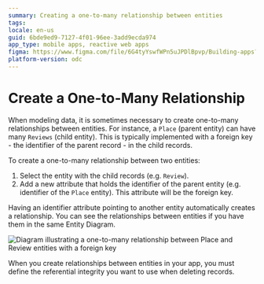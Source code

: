 ```yaml
---
summary: Creating a one-to-many relationship between entities
tags:
locale: en-us
guid: 6bde9ed9-7127-4f01-96ee-3add9ecda974
app_type: mobile apps, reactive web apps
figma: https://www.figma.com/file/6G4tyYswfWPn5uJPDlBpvp/Building-apps?type=design&node-id=3202%3A7447&t=ZwHw8hXeFhwYsO5V-1
platform-version: odc
---
```

# Create a One-to-Many Relationship

When modeling data, it is sometimes necessary to create one-to-many relationships between entities. For instance, a `Place` (parent entity) can have many `Reviews` (child entity). This is typically implemented with a foreign key - the identifier of the parent record - in the child records.

To create a one-to-many relationship between two entities:

1. Select the entity with the child records (e.g. `Review`).
1. Add a new attribute that holds the identifier of the parent entity (e.g. identifier of the `Place` entity). This attribute will be the foreign key.

Having an identifier attribute pointing to another entity automatically creates a relationship. You can see the relationships between entities if you have them in the same Entity Diagram.

![Diagram illustrating a one-to-many relationship between Place and Review entities with a foreign key](images/one-to-many-relationship-1.png "One-to-Many Relationship Diagram")

When you create relationships between entities in your app, you must define the referential integrity you want to use when deleting records. 
